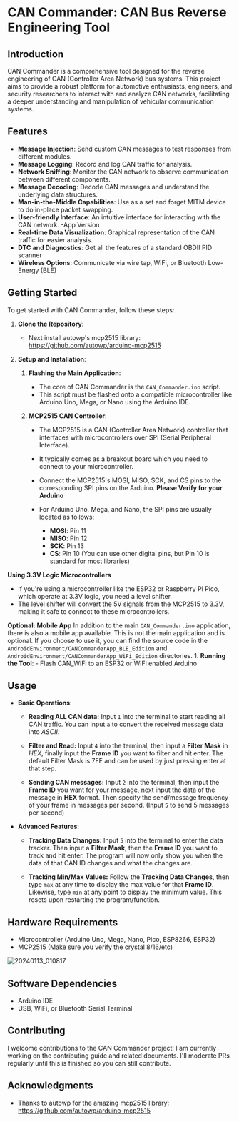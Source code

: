 # CAN Commander: CAN Bus Reverse Engineering Tool

## Introduction
CAN Commander is a comprehensive tool designed for the reverse engineering of CAN (Controller Area Network) bus systems. This project aims to provide a robust platform for automotive enthusiasts, engineers, and security researchers to interact with and analyze CAN networks, facilitating a deeper understanding and manipulation of vehicular communication systems.

## Features
- **Message Injection**: Send custom CAN messages to test responses from different modules.
- **Message Logging**: Record and log CAN traffic for analysis.
- **Network Sniffing**: Monitor the CAN network to observe communication between different components.
- **Message Decoding**: Decode CAN messages and understand the underlying data structures.
- **Man-in-the-Middle Capabilities**: Use as a set and forget MITM device to do in-place packet swapping.
- **User-friendly Interface**: An intuitive interface for interacting with the CAN network. -App Version
- **Real-time Data Visualization**: Graphical representation of the CAN traffic for easier analysis.
- **DTC and Diagnostics**: Get all the features of a standard OBDII PID scanner
- **Wireless Options**: Communicate via wire tap, WiFi, or Bluetooth Low-Energy (BLE)

## Getting Started
To get started with CAN Commander, follow these steps:

1. **Clone the Repository**:
   - Next install autowp's mcp2515 library: https://github.com/autowp/arduino-mcp2515

2. **Setup and Installation**:
   1. **Flashing the Main Application**:
      - The core of CAN Commander is the `CAN_Commander.ino` script.
      - This script must be flashed onto a compatible microcontroller like Arduino Uno, Mega, or Nano using the Arduino IDE.

   2. **MCP2515 CAN Controller**:
      - The MCP2515 is a CAN (Controller Area Network) controller that interfaces with microcontrollers over SPI (Serial Peripheral Interface).
      - It typically comes as a breakout board which you need to connect to your microcontroller.
    
       - Connect the MCP2515's MOSI, MISO, SCK, and CS pins to the corresponding SPI pins on the Arduino. **Please Verify for your Arduino**
       - For Arduino Uno, Mega, and Nano, the SPI pins are usually located as follows:
          - **MOSI**: Pin 11
          - **MISO**: Pin 12
          - **SCK**: Pin 13
          - **CS**: Pin 10 (You can use other digital pins, but Pin 10 is standard for most libraries)

**Using 3.3V Logic Microcontrollers**
- If you're using a microcontroller like the ESP32 or Raspberry Pi Pico, which operate at 3.3V logic, you need a level shifter.
- The level shifter will convert the 5V signals from the MCP2515 to 3.3V, making it safe to connect to these microcontrollers.

**Optional: Mobile App**
    In addition to the main `CAN_Commander.ino` application, there is also a mobile app available. This is not the main application and is optional. If you choose to use it, you can find the source code in the `AndroidEnvironment/CANCommanderApp_BLE_Edition` and `AndroidEnvironment/CANCommanderApp_WiFi_Edition` directories.
    1. **Running the Tool**:
    - Flash CAN_WiFi to an ESP32 or WiFi enabled Arduino

## Usage
- **Basic Operations**:
  
  - **Reading ALL CAN data:** Input `1` into the terminal to start reading all CAN traffic. You can input `a` to convert the received message data into *ASCII*.
    
  - **Filter and Read:** Input `4` into the terminal, then input a **Filter Mask** in *HEX*, finally input the **Frame ID** you want to filter and hit enter. The default Filter Mask is 7FF and can be used by just pressing enter at that step.
    
  - **Sending CAN messages:** Input `2` into the terminal, then input the **Frame ID** you want for your message, next input the data of the message in **HEX** format. Then specify the send/message frequency of your frame in messages per second. (Input `5` to send 5 messages per second)
    
- **Advanced Features**:
  
  - **Tracking Data Changes:** Input `5` into the terminal to enter the data tracker. Then input a **Filter Mask**, then the **Frame ID** you want to track and hit enter. The program will now only show you when the data of that CAN ID changes and what the changes are.
  
  - **Tracking Min/Max Values:** Follow the **Tracking Data Changes**, then type `max` at any time to display the max value for that **Frame ID**. Likewise, type `min` at any point to display the minimum value. This resets upon restarting the program/function.

## Hardware Requirements
- Microcontroller (Arduino Uno, Mega, Nano, Pico, ESP8266, ESP32)
- MCP2515 (Make sure you verify the crystal 8/16/etc)

![20240113_010817](https://github.com/MatthewKuKanich/CAN_Commander/assets/113921492/410fce00-e54a-4fb6-ad24-4d3d278d5a5b)

## Software Dependencies
- Arduino IDE
- USB, WiFi, or Bluetooth Serial Terminal

## Contributing
I welcome contributions to the CAN Commander project! I am currently working on the contributing guide and related documents. I'll moderate PRs regularly until this is finished so you can still contribute.

## Acknowledgments
- Thanks to autowp for the amazing mcp2515 library: https://github.com/autowp/arduino-mcp2515

